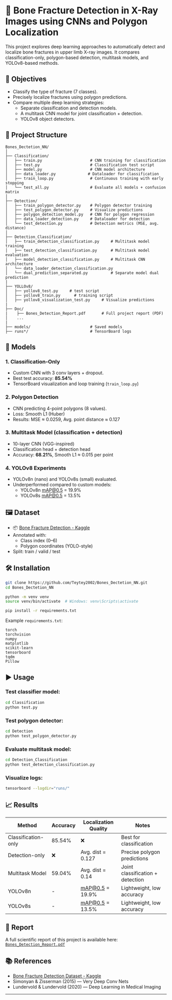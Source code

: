 
# 🦴 Bone Fracture Detection in X-Ray Images using CNNs and Polygon Localization

This project explores deep learning approaches to automatically detect and localize bone fractures in upper limb X-ray images. It compares classification-only, polygon-based detection, multitask models, and YOLOv8-based methods.

## 📌 Objectives

- Classify the type of fracture (7 classes).
- Precisely localize fractures using polygon predictions.
- Compare multiple deep learning strategies:
  - Separate classification and detection models.
  - A multitask CNN model for joint classification + detection.
  - YOLOv8 object detectors.

## 📁 Project Structure

```
Bones_Dectetion_NN/
│
├── Classification/
│   ├── train.py                     # CNN training for classification
│   ├── test.py                      # Classification test script
│   ├── model.py                     # CNN model architecture
│   ├── data_loader.py              # Dataloader for classification
│   ├── train_loop.py                # Continuous training with early stopping
│   └── test_all.py                  # Evaluate all models + confusion matrix
│
├── Detection/
│   ├── train_polygon_detector.py    # Polygon detector training
│   ├── test_polygon_detector.py     # Visualize predictions
│   ├── polygon_detection_model.py   # CNN for polygon regression
│   ├── data_loader_detection.py     # Dataloader for detection
│   └── test_detection.py            # Detection metrics (MSE, avg. distance)
│
├── Detection_Classification/
│   ├── train_detection_classification.py     # Multitask model training
│   ├── test_detection_classification.py      # Multitask model evaluation
│   ├── model_detection_classification.py     # Multitask CNN architecture
│   └── data_loader_detection_classification.py
│   └── dual_prediction_separated.py          # Separate model dual prediction
|
├── YOLLOv8/
│   ├── yollov8_test.py     # test script
│   ├── yollov8_train.py      # training script
│   ├── yollov8_visualization_test.py     # Visualize predictions
|
├── Doc/
|    ├── Bones_Detection_Report.pdf       # Full project report (PDF)
│    ...
|
├── models/                          # Saved models
├── runs*/                           # TensorBoard logs

```

## 🧠 Models

### 1. Classification-Only
- Custom CNN with 3 conv layers + dropout.
- Best test accuracy: **85.54%**
- TensorBoard visualization and loop training (`train_loop.py`)

### 2. Polygon Detection
- CNN predicting 4-point polygons (8 values).
- Loss: Smooth L1 (Huber)
- Results: MSE ≈ 0.0259, Avg. point distance ≈ 0.127

### 3. Multitask Model (classification + detection)
- 10-layer CNN (VGG-inspired)
- Classification head + detection head
- Accuracy: **68.21%**, Smooth L1 ≈ 0.015 per point

### 4. YOLOv8 Experiments
- YOLOv8n (nano) and YOLOv8s (small) evaluated.
- Underperformed compared to custom models:
  - YOLOv8n mAP@0.5 = 19.9%
  - YOLOv8s mAP@0.5 = 13.5%

## 🖼️ Dataset

- 📦 [Bone Fracture Detection - Kaggle](https://www.kaggle.com/datasets/pkdarabi/bone-fracture-detection-computer-vision-project)
- Annotated with:
  - Class index (0–6)
  - Polygon coordinates (YOLO-style)
- Split: train / valid / test

## 🛠️ Installation

```bash
git clone https://github.com/Teytey2002/Bones_Dectetion_NN.git
cd Bones_Dectetion_NN

python -m venv venv
source venv/bin/activate  # Windows: venv\Scripts\activate

pip install -r requirements.txt
```

Example `requirements.txt`:

```
torch
torchvision
numpy
matplotlib
scikit-learn
tensorboard
tqdm
Pillow
```

## ▶️ Usage

### Test classifier model:

```bash
cd Classification
python test.py
```

### Test polygon detector:

```bash
cd Detection
python test_polygon_detector.py
```

### Evaluate multitask model:

```bash
cd Detection_Classification
python test_detection_classification.py
```

### Visualize logs:

```bash
tensorboard --logdir="runs/"
```

## 📈 Results

| Method                | Accuracy | Localization Quality     | Notes                             |
|-----------------------|----------|---------------------------|------------------------------------|
| Classification-only   | 85.54%   | ❌                        | Best for classification            |
| Detection-only        | ❌       | Avg. dist = 0.127         | Precise polygon predictions        |
| Multitask Model       | 59.04%   | Avg. dist = 0.14          | Joint classification + detection   |
| YOLOv8n               | -        | mAP@0.5 = 19.9%           | Lightweight, low accuracy          |
| YOLOv8s               | -        | mAP@0.5 = 13.5%           | Lightweight, low accuracy          |

## 📄 Report

A full scientific report of this project is available here: [`Bones_Detection_Report.pdf`](Bones_Detection_Report.pdf)

## 📚 References

- [Bone Fracture Detection Dataset - Kaggle](https://www.kaggle.com/datasets/pkdarabi/bone-fracture-detection-computer-vision-project)
- Simonyan & Zisserman (2015) — Very Deep Conv Nets
- Lundervold & Lundervold (2020) — Deep Learning in Medical Imaging

---

